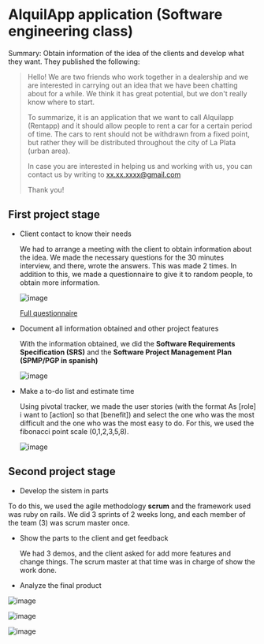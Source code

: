 # AlquilApp application (Software engineering class)

  Summary: Obtain information of the idea of the clients and develop what they want. They published the following:

> Hello! We are two friends who work together in a dealership and we are interested in carrying out an idea that we have been chatting about for a while. We think it has great potential, but we don't really know where to start.
>
> To summarize, it is an application that we want to call Alquilapp (Rentapp) and it should allow people to rent a car for a certain period of time. The cars to rent should not be withdrawn from a fixed point, but rather they will be distributed throughout the city of La Plata (urban area).
>
> In case you are interested in helping us and working with us, you can contact us by writing to xx.xx.xxxx@gmail.com
>
> Thank you!

## First project stage

- Client contact to know their needs

  We had to arrange a meeting with the client to obtain information about the idea. We made the necessary questions for the 30 minutes interview, and there, wrote the answers. This was made 2 times. In addition to this, we made a questionnaire to give it to random people, to obtain more information.
  
  ![image](https://user-images.githubusercontent.com/55964645/208255275-643419a8-285a-4e6c-a7fb-2d3a78837a44.png)

  
  [Full questionnaire](https://docs.google.com/forms/d/e/1FAIpQLSeE14tp95p7V8JCNQfY9N7YU2ASyBj6gIX1LZ3-8tAYCE9HlA/viewform)

- Document all information obtained and other project features

  With the information obtained, we did the **Software Requirements Specification (SRS)** and the **Software Project Management Plan (SPMP/PGP in spanish)**
  
  ![image](https://user-images.githubusercontent.com/55964645/208255511-6b62e743-ad5a-43f5-960c-65045f772ad1.png)


- Make a to-do list and estimate time

  Using pivotal tracker, we made the user stories (with the format As [role] i want to [action] so that [benefit]) and select the one who was the most difficult and the one who was the most easy to do. For this, we used the fibonacci point scale (0,1,2,3,5,8).
  
  ![image](https://user-images.githubusercontent.com/55964645/208255103-abf48641-f818-4eaa-85d1-dd2f74882ee4.png)


## Second project stage

- Develop the sistem in parts

To do this, we used the agile methodology **scrum** and the framework used was ruby on rails. We did 3 sprints of 2 weeks long, and each member of the team (3) was scrum master once.

- Show the parts to the client and get feedback

  We had 3 demos, and the client asked for add more features and change things. The scrum master at that time was in charge of show the work done.

- Analyze the final product

![image](https://user-images.githubusercontent.com/55964645/208256229-d11d3bc8-2784-42aa-bb16-418c4cf9de33.png)


![image](https://user-images.githubusercontent.com/55964645/208255861-0e650477-2aed-4e95-b7aa-577fc3b18150.png)

![image](https://user-images.githubusercontent.com/55964645/208256144-a4c25641-4a3b-484a-906b-4691bdfd89da.png)

